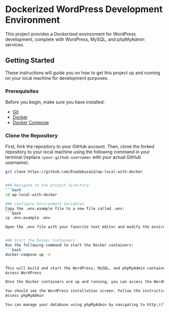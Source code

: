 # Dockerized WordPress Development Environment

This project provides a Dockerized environment for WordPress development, complete with WordPress, MySQL, and phpMyAdmin services.

## Getting Started

These instructions will guide you on how to get this project up and running on your local machine for development purposes.

### Prerequisites

Before you begin, make sure you have installed:

- [Git](https://git-scm.com/downloads)
- [Docker](https://docs.docker.com/get-docker/)
- [Docker Compose](https://docs.docker.com/compose/install/)

### Clone the Repository

First, fork the repository to your GitHub account. Then, clone the forked repository to your local machine using the following command in your terminal (replace `<your-github-username>` with your actual GitHub username):

```bash
git clone https://github.com/Enadabuzaid/wp-local-with-docker


### Navigate to the project directory:
```bash
cd wp-local-with-docker

### Configure Environment Variables
Copy the .env.example file to a new file called .env:
```bash
cp .env.example .env

Open the .env file with your favorite text editor and modify the environment variables to match your desired configuration.


### Start the Docker Containers
Run the following command to start the Docker containers:
```bash
docker-compose up -d


This will build and start the WordPress, MySQL, and phpMyAdmin containers.
Access WordPress

Once the Docker containers are up and running, you can access the WordPress site by navigating to http://localhost:8000 in your web browser.

You should see the WordPress installation screen. Follow the instructions to install WordPress.
Access phpMyAdmin

You can manage your database using phpMyAdmin by navigating to http://localhost:8080 in your web browser.
